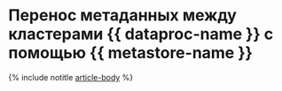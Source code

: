 # Перенос метаданных между кластерами {{ dataproc-name }} с помощью {{ metastore-name }}

{% include notitle [article-body](../../_tutorials/dataplatform/data-processing/metastore-import.md) %}
